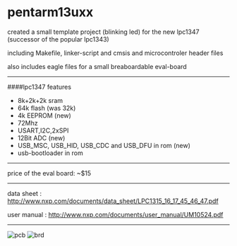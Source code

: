 pentarm13uxx
============

created a small template project (blinking led) for the new lpc1347 (successor of the popular lpc1343)

including Makefile, linker-script and cmsis and microcontroler header files

also includes eagle files for a small breaboardable eval-board


- - -

####lpc1347 features


* 8k+2k+2k sram
* 64k flash (was 32k)
* 4k EEPROM (new)
* 72Mhz
* USART,I2C,2xSPI
* 12Bit ADC (new)
* USB_MSC, USB_HID, USB_CDC and USB_DFU in rom (new)
* usb-bootloader in rom

- - -

price of the eval board: ~$15

- - -

data sheet  : http://www.nxp.com/documents/data_sheet/LPC1315_16_17_45_46_47.pdf

user manual : http://www.nxp.com/documents/user_manual/UM10524.pdf
  
- - -   
![pcb](/sebseb7/pentarm13uxx/raw/master/pcb.jpg)
![brd](/sebseb7/pentarm13uxx/raw/master/brd.jpg)
